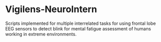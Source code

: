 # Vigilens-NeuroIntern
Scripts implemented for multiple interrelated tasks for using frontal lobe EEG sensors to detect blink for mental fatigue assessment of humans working in extreme environments.
